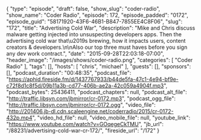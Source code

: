 {
  "type": "episode",
  "draft": false,
  "show_slug": "coder-radio",
  "show_name": "Coder Radio",
  "episode": 172,
  "episode_padded": "0172",
  "episode_guid": "58171920-43F6-46B1-B847-7855EE4C8F06",
  "slug": "172",
  "title": "Advertising Cold War",
  "description": "Mike and Chris discuss malware getting injected into unsuspecting developers apps. Then the advertising cold war that\u2019s brewing, how it impacts users, content creators & developers.\n\nAlso our top three must haves before you sign any dev work contract.",
  "date": "2015-09-28T22:03:18-07:00",
  "header_image": "/images/shows/coder-radio.png",
  "categories": [
    "Coder Radio"
  ],
  "tags": [],
  "hosts": [
    "chris",
    "michael"
  ],
  "guests": [],
  "sponsors": [],
  "podcast_duration": "00:48:35",
  "podcast_file": "https://aphid.fireside.fm/d/1437767933/b44de5fa-47c1-4e94-bf9e-c72f8d1c8f5d/09b11a3b-cd77-406b-ae2a-42c059a4904f.mp3",
  "podcast_bytes": 25436411,
  "podcast_chapters": null,
  "podcast_alt_file": "http://traffic.libsyn.com/jbmirror/cr-0172.mp3",
  "podcast_ogg_file": "http://traffic.libsyn.com/jbmirror/cr-0172.ogg",
  "video_file": "http://201406.jb-dl.cdn.scaleengine.net/coderradio/2015/cr-0172-432p.mp4",
  "video_hd_file": null,
  "video_mobile_file": null,
  "youtube_link": "https://www.youtube.com/watch?v=GOqegeCkTMU",
  "jb_url": "/88231/advertising-cold-war-cr-172/",
  "fireside_url": "/172"
}

